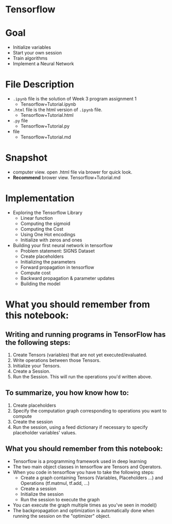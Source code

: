 # Tensorflow

# Goal
- Initialize variables
- Start your own session
- Train algorithms
- Implement a Neural Network
# File Description
- `.ipynb` file is the solution of Week 3 program assignment 1
  - Tensorflow+Tutorial.ipynb
- `.html` file is the html version of `.ipynb` file.
  - Tensorflow+Tutorial.html
- `.py` file
  - Tensorflow+Tutorial.py
- file
  - Tensorflow+Tutorial.md
  
# Snapshot
- computer view. open .html file via brower for quick look.
- **Recommend** brower view. Tensorflow+Tutorial.md


# Implementation
- Exploring the Tensorflow Library
  - Linear function
  - Computing the sigmoid
  - Computing the Cost
  - Using One Hot encodings
  - Initialize with zeros and ones
- Building your first neural network in tensorflow
  - Problem statement: SIGNS Dataset
  - Create placeholders
  - Initializing the parameters
  - Forward propagation in tensorflow
  - Compute cost
  - Backward propagation & parameter updates
  - Building the model


# What you should remember from this notebook:
## Writing and running programs in TensorFlow has the following steps:
1. Create Tensors (variables) that are not yet executed/evaluated.
1. Write operations between those Tensors.
1. Initialize your Tensors.
1. Create a Session.
1. Run the Session. This will run the operations you'd written above.
## To summarize, you how know how to:
1. Create placeholders
1. Specify the computation graph corresponding to operations you want to compute
1. Create the session
1. Run the session, using a feed dictionary if necessary to specify placeholder variables' values.
## What you should remember from this notebook:
- Tensorflow is a programming framework used in deep learning
- The two main object classes in tensorflow are Tensors and Operators.
- When you code in tensorflow you have to take the following steps:
  - Create a graph containing Tensors (Variables, Placeholders ...) and Operations (tf.matmul, tf.add, ...)
  - Create a session
  - Initialize the session
  - Run the session to execute the graph
- You can execute the graph multiple times as you've seen in model()
- The backpropagation and optimization is automatically done when running the session on the "optimizer" object.

